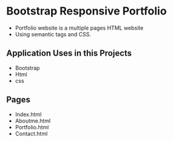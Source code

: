 # Bootstrap Responsive Portfolio

* Portfolio  website is a multiple pages HTML website
* Using semantic tags and CSS.

## Application Uses in this Projects
* Bootstrap
* Html
* css

## Pages 
 * Index.html
 * Aboutme.html
 * Portfolio.html
 * Contact.html

